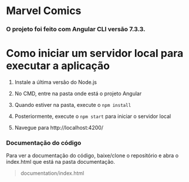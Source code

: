 # Marvel Comics
### O projeto foi feito com Angular CLI versão 7.3.3.

# Como iniciar um servidor local para executar a aplicação
1. Instale a última versão do Node.js

2. No CMD, entre na pasta onde está o projeto Angular

3. Quando estiver na pasta, execute o `npm install`

4. Posteriormente, execute o `npm start` para iniciar o servidor local

5. Navegue para http://localhost:4200/


### Documentação do código

Para ver a documentação do código, baixe/clone o repositório e abra o index.html que está na pasta documentação.

> documentation/index.html
